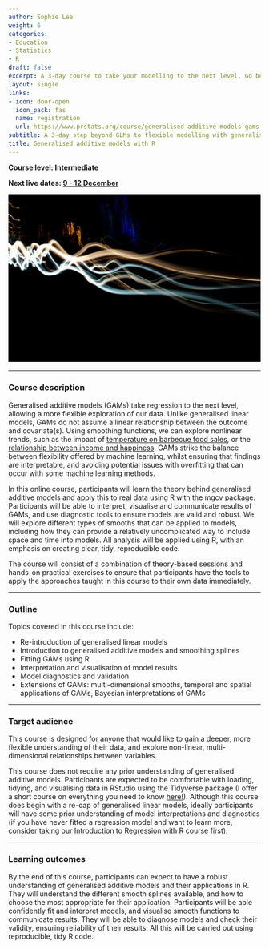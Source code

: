 ```yaml
---
author: Sophie Lee
weight: 6
categories:
- Education
- Statistics
- R
draft: false
excerpt: A 3-day course to take your modelling to the next level. Go beyond generalised linear models with their smoother, more flexible cousins, generalised additive models!
layout: single
links:
- icon: door-open
  icon_pack: fas
  name: registration
  url: https://www.prstats.org/course/generalised-additive-models-gams-with-r-gamr03/
subtitle: A 3-day step beyond GLMs to flexible modelling with generalised additive models
title: Generalised additive models with R
---
```


**Course level: Intermediate**

**Next live dates: [9 - 12 December](https://www.prstats.org/course/generalised-additive-models-gams-with-r-gamr03/)**

![Photo by Kyle Bushnell on Unsplash](wiggly.jpg)

--- 

### Course description
Generalised additive models (GAMs) take regression to the next level, allowing a more flexible exploration of our data. Unlike generalised linear models, GAMs do not assume a linear relationship between the outcome and covariate(s). Using smoothing functions, we can explore nonlinear trends, such as the impact of [temperature on barbecue food sales](https://ahdb.org.uk/news/consumer-insight-summer-2023-bbqs-took-a-hit-as-sunshine-hours-lower-in-august), or the [relationship between income and happiness](https://www.ncbi.nlm.nih.gov/pmc/articles/PMC10068796/). GAMs strike the balance between flexibility offered by machine learning, whilst ensuring that findings are interpretable, and avoiding potential issues with overfitting that can occur with some machine learning methods.

In this online course, participants will learn the theory behind generalised additive models and apply this to real data using R with the mgcv package. Participants will be able to interpret, visualise and communicate results of GAMs, and use diagnostic tools to ensure models are valid and robust. We will explore different types of smooths that can be applied to models, including how they can provide a relatively uncomplicated way to include space and time into models. All analysis will be applied using R, with an emphasis on creating clear, tidy, reproducible code.

The course will consist of a combination of theory-based sessions and hands-on practical exercises to ensure that participants have the tools to apply the approaches taught in this course to their own data immediately.

--- 

### Outline
Topics covered in this course include:

- Re-introduction of generalised linear models
- Introduction to generalised additive models and smoothing splines
- Fitting GAMs using R
- Interpretation and visualisation of model results
- Model diagnostics and validation
- Extensions of GAMs: multi-dimensional smooths, temporal and spatial applications of GAMs, Bayesian interpretations of GAMs

---

### Target audience
This course is designed for anyone that would like to gain a deeper, more flexible understanding of their data, and explore non-linear, multi-dimensional relationships between variables.

This course does not require any prior understanding of generalised additive models. Participants are expected to be comfortable with loading, tidying, and visualising data in RStudio using the Tidyverse package (I offer a short course on everything you need to know [here!](https://scubed.netlify.app/courses/intro_r_tidyverse/)). Although this course does begin with a re-cap of generalised linear models, ideally participants will have some prior understanding of model interpretations and diagnostics (if you have never fitted a regression model and want to learn more, consider taking our [Introduction to Regression with R course](https://scubed.netlify.app/courses/regression_with_r/) first).

---

### Learning outcomes
By the end of this course, participants can expect to have a robust understanding of generalised additive models and their applications in R. They will understand the different smooth splines available, and how to choose the most appropriate for their application. Participants will be able confidently fit and interpret models, and visualise smooth functions to communicate results. They will be able to diagnose models and check their validity, ensuring reliability of their results. All this will be carried out using reproducible, tidy R code.

